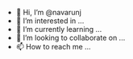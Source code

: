 - 👋 Hi, I’m @navarunj
- 👀 I’m interested in ...
- 🌱 I’m currently learning ...
- 💞️ I’m looking to collaborate on ...
- 📫 How to reach me ...

<!---
navarunj/navarunj is a ✨ special ✨ repository because its `README.md` (this file) appears on your GitHub profile.
You can click the Preview link to take a look at your changes.
--->
